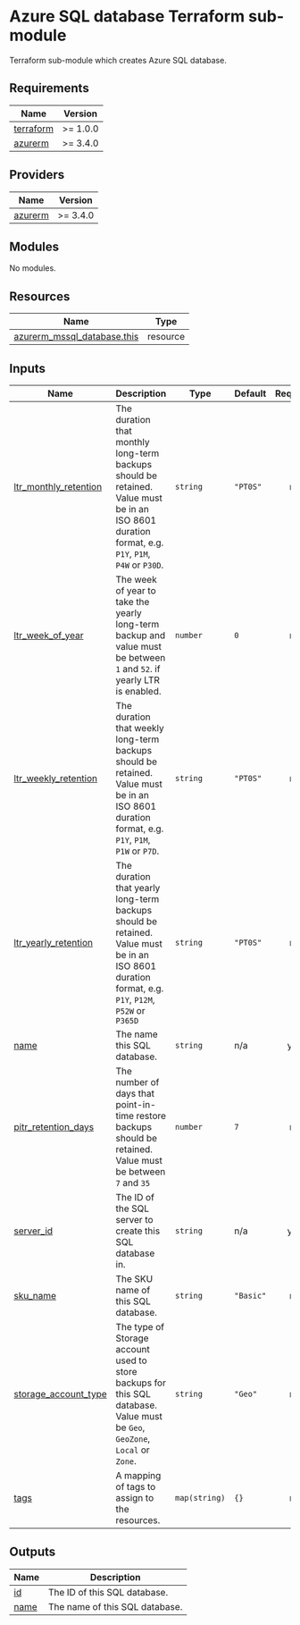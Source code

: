 # Azure SQL database Terraform sub-module

Terraform sub-module which creates Azure SQL database.

<!-- BEGIN_TF_DOCS -->
## Requirements

| Name | Version |
|------|---------|
| <a name="requirement_terraform"></a> [terraform](#requirement\_terraform) | >= 1.0.0 |
| <a name="requirement_azurerm"></a> [azurerm](#requirement\_azurerm) | >= 3.4.0 |

## Providers

| Name | Version |
|------|---------|
| <a name="provider_azurerm"></a> [azurerm](#provider\_azurerm) | >= 3.4.0 |

## Modules

No modules.

## Resources

| Name | Type |
|------|------|
| [azurerm_mssql_database.this](https://registry.terraform.io/providers/hashicorp/azurerm/latest/docs/resources/mssql_database) | resource |

## Inputs

| Name | Description | Type | Default | Required |
|------|-------------|------|---------|:--------:|
| <a name="input_ltr_monthly_retention"></a> [ltr\_monthly\_retention](#input\_ltr\_monthly\_retention) | The duration that monthly long-term backups should be retained. Value must be in an ISO 8601 duration format, e.g. `P1Y`, `P1M`, `P4W` or `P30D`. | `string` | `"PT0S"` | no |
| <a name="input_ltr_week_of_year"></a> [ltr\_week\_of\_year](#input\_ltr\_week\_of\_year) | The week of year to take the yearly long-term backup and value must be between `1` and `52`. if yearly LTR is enabled. | `number` | `0` | no |
| <a name="input_ltr_weekly_retention"></a> [ltr\_weekly\_retention](#input\_ltr\_weekly\_retention) | The duration that weekly long-term backups should be retained. Value must be in an ISO 8601 duration format, e.g. `P1Y`, `P1M`, `P1W` or `P7D`. | `string` | `"PT0S"` | no |
| <a name="input_ltr_yearly_retention"></a> [ltr\_yearly\_retention](#input\_ltr\_yearly\_retention) | The duration that yearly long-term backups should be retained. Value must be in an ISO 8601 duration format, e.g. `P1Y`, `P12M`, `P52W` or `P365D` | `string` | `"PT0S"` | no |
| <a name="input_name"></a> [name](#input\_name) | The name this SQL database. | `string` | n/a | yes |
| <a name="input_pitr_retention_days"></a> [pitr\_retention\_days](#input\_pitr\_retention\_days) | The number of days that point-in-time restore backups should be retained. Value must be between `7` and `35` | `number` | `7` | no |
| <a name="input_server_id"></a> [server\_id](#input\_server\_id) | The ID of the SQL server to create this SQL database in. | `string` | n/a | yes |
| <a name="input_sku_name"></a> [sku\_name](#input\_sku\_name) | The SKU name of this SQL database. | `string` | `"Basic"` | no |
| <a name="input_storage_account_type"></a> [storage\_account\_type](#input\_storage\_account\_type) | The type of Storage account used to store backups for this SQL database. Value must be `Geo`, `GeoZone`, `Local` or `Zone`. | `string` | `"Geo"` | no |
| <a name="input_tags"></a> [tags](#input\_tags) | A mapping of tags to assign to the resources. | `map(string)` | `{}` | no |

## Outputs

| Name | Description |
|------|-------------|
| <a name="output_id"></a> [id](#output\_id) | The ID of this SQL database. |
| <a name="output_name"></a> [name](#output\_name) | The name of this SQL database. |
<!-- END_TF_DOCS -->